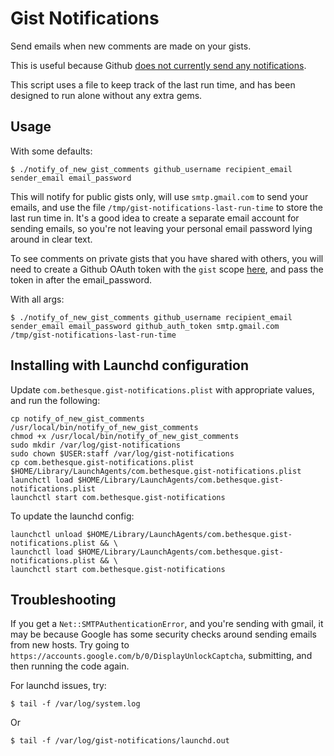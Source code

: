 # Gist Notifications

Send emails when new comments are made on your gists.

This is useful because Github [does not currently send any notifications](https://github.com/isaacs/github/issues/21).

This script uses a file to keep track of the last run time, and has been designed to run alone without any extra gems.

## Usage

With some defaults:

    $ ./notify_of_new_gist_comments github_username recipient_email sender_email email_password

This will notify for public gists only, will use `smtp.gmail.com` to send your emails, and use the file `/tmp/gist-notifications-last-run-time` to store the last run time in. It's a good idea to create a separate email account for sending emails, so you're not leaving your personal email password lying around in clear text.

To see comments on private gists that you have shared with others, you will need to create a Github OAuth token with the `gist` scope [here](https://github.com/settings/applications#personal-access-tokens), and pass the token in after the email_password.

With all args:

    $ ./notify_of_new_gist_comments github_username recipient_email sender_email email_password github_auth_token smtp.gmail.com /tmp/gist-notifications-last-run-time


## Installing with Launchd configuration

Update `com.bethesque.gist-notifications.plist` with appropriate values, and run the following:

```shell
cp notify_of_new_gist_comments /usr/local/bin/notify_of_new_gist_comments
chmod +x /usr/local/bin/notify_of_new_gist_comments
sudo mkdir /var/log/gist-notifications
sudo chown $USER:staff /var/log/gist-notifications
cp com.bethesque.gist-notifications.plist $HOME/Library/LaunchAgents/com.bethesque.gist-notifications.plist
launchctl load $HOME/Library/LaunchAgents/com.bethesque.gist-notifications.plist
launchctl start com.bethesque.gist-notifications
```

To update the launchd config:

```shell
launchctl unload $HOME/Library/LaunchAgents/com.bethesque.gist-notifications.plist && \
launchctl load $HOME/Library/LaunchAgents/com.bethesque.gist-notifications.plist && \
launchctl start com.bethesque.gist-notifications
```


## Troubleshooting

If you get a `Net::SMTPAuthenticationError`, and you're sending with gmail, it may be because Google has some security checks around sending emails from new hosts. 
Try going to `https://accounts.google.com/b/0/DisplayUnlockCaptcha`, submitting, and then running the code again.


For launchd issues, try:

    $ tail -f /var/log/system.log

Or

    $ tail -f /var/log/gist-notifications/launchd.out
